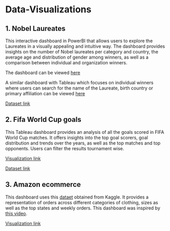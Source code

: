# Data-Visualizations

## 1. Nobel Laureates

This interactive dashboard in PowerBI that allows users to explore the
Laureates in a visually appealing and intuitive way. The dashboard provides insights on the number of Nobel laureates per category
and country, the average age and distribution of gender among winners,
as well as a comparison between individual and organization winners.

The dashboard can be viewed [here](https://app.powerbi.com/groups/me/reports/380a24ff-6524-494a-a017-ceb94e24d981/ReportSection?bookmarkGuid=30489a59-fe77-45a3-9bb1-ecf00d2db034&bookmarkUsage=1&ctid=850aa78d-94e1-4bc6-9cf3-8c11b530701c&portalSessionId=a3a6f6f2-192e-4e8b-961e-a3b8be87f3c7&fromEntryPoint=export)

A similar dashboard with Tableau which focuses on individual winners
where users can search for the name of the Laureate, birth country or
primary affiliation can be viewed [here](https://public.tableau.com/views/NobelLaureates_16809819578600/Dashboard1?:language=en-US&:display_count=n&:origin=viz_share_link)

[Dataset link](https://www.kaggle.com/datasets/imdevskp/nobel-prize)

## 2. Fifa World Cup goals

This Tableau dashboard provides an analysis of
all the goals scored in FIFA World Cup matches.
It offers insights into the top goal scorers, goal distribution and trends over the
years, as well as the top matches and top opponents.
Users can filter the results tournament wise.

[Visualization link](https://public.tableau.com/views/FifaWorldCupGoals_16809843815870/Dashboard?:language=en-US&:display_count=n&:origin=viz_share_link)

[Dataset link](https://www.kaggle.com/datasets/jahaidulislam/fifa-world-cup-all-goals-1930-2022-dataset)

## 3. Amazon ecommerce

This dashboard uses this [dataet](https://www.kaggle.com/datasets/thedevastator/unlock-profits-with-e-commerce-sales-data) obtained from Kaggle.
It provides a representation of orders across different categories of clothing, sizes as well as the top states and weekly orders. This dashboard was inspired by
[this video](https://youtu.be/N12eyBBvGb8).

[Visualization link](https://public.tableau.com/views/Amazonecommerce/Dashboard1?:language=en-US&:display_count=n&:origin=viz_share_link)
